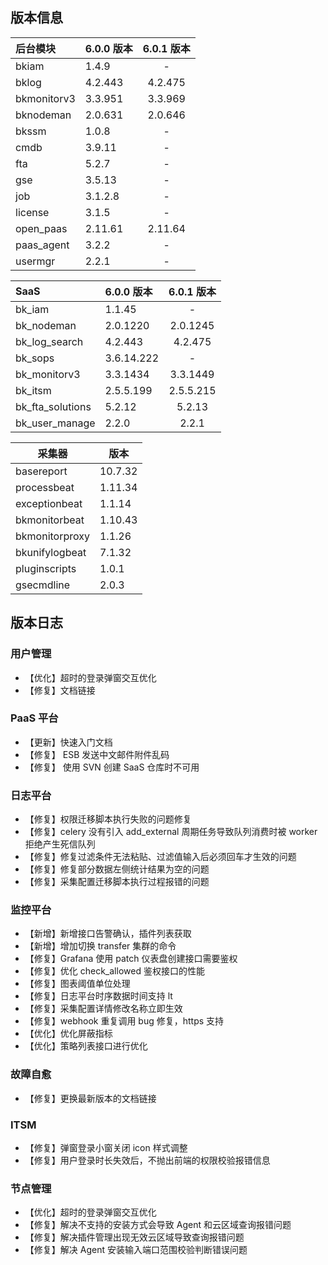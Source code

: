 ## 版本信息

| 后台模块    | 6.0.0 版本    | 6.0.1 版本|
| :----------- | :------- | :-------: |
| bkiam       | 1.4.9   | - |
| bklog       | 4.2.443 |4.2.475|
| bkmonitorv3 | 3.3.951 |3.3.969|
| bknodeman   | 2.0.631 |2.0.646|
| bkssm       | 1.0.8   |-|
| cmdb        | 3.9.11  |-|
| fta         | 5.2.7   |-|
| gse         | 3.5.13  |-|
| job         | 3.1.2.8 |-|
| license     | 3.1.5   |-|
| open_paas   | 2.11.61 |2.11.64|
| paas_agent  | 3.2.2   |-|
| usermgr     | 2.2.1   |-|

| SaaS             | 6.0.0 版本       | 6.0.1 版本     |
| :---------------- | :---------- | :----------: |
| bk_iam           | 1.1.45     |-|
| bk_nodeman       | 2.0.1220   |2.0.1245|
| bk_log_search    | 4.2.443    |4.2.475|
| bk_sops          | 3.6.14.222 |-|
| bk_monitorv3     | 3.3.1434   |3.3.1449|
| bk_itsm          | 2.5.5.199  |2.5.5.215|
| bk_fta_solutions | 5.2.12     |5.2.13|
| bk_user_manage   | 2.2.0      |2.2.1|

| 采集器         | 版本    |
| -------------- | ------- |
| basereport     | 10.7.32 |
| processbeat    | 1.11.34 |
| exceptionbeat  | 1.1.14  |
| bkmonitorbeat  | 1.10.43 |
| bkmonitorproxy | 1.1.26  |
| bkunifylogbeat | 7.1.32  |
| pluginscripts  | 1.0.1   |
| gsecmdline     | 2.0.3   |

## 版本日志
### 用户管理
- 【优化】超时的登录弹窗交互优化
- 【修复】文档链接

### PaaS 平台
- 【更新】快速入门文档
- 【修复】 ESB 发送中文邮件附件乱码
- 【修复】 使用 SVN 创建 SaaS 仓库时不可用

### 日志平台

- 【修复】权限迁移脚本执行失败的问题修复
- 【修复】celery 没有引入 add_external 周期任务导致队列消费时被 worker 拒绝产生死信队列
- 【修复】修复过滤条件无法粘贴、过滤值输入后必须回车才生效的问题
- 【修复】修复部分数据左侧统计结果为空的问题
- 【修复】采集配置迁移脚本执行过程报错的问题

### 监控平台

- 【新增】新增接口告警确认，插件列表获取
- 【新增】增加切换 transfer 集群的命令
- 【修复】Grafana 使用 patch 仪表盘创建接口需要鉴权
- 【修复】优化 check_allowed 鉴权接口的性能
- 【修复】图表阈值单位处理
- 【修复】日志平台时序数据时间支持 lt
- 【修复】采集配置详情修改名称立即生效
- 【修复】webhook 重复调用 bug 修复，https 支持
- 【优化】优化屏蔽指标
- 【优化】策略列表接口进行优化

### 故障自愈
- 【修复】更换最新版本的文档链接

### ITSM
- 【修复】弹窗登录小窗关闭 icon 样式调整
- 【修复】用户登录时长失效后，不抛出前端的权限校验报错信息

### 节点管理
- 【优化】超时的登录弹窗交互优化
- 【修复】解决不支持的安装方式会导致 Agent 和云区域查询报错问题
- 【修复】解决插件管理出现无效云区域导致查询报错问题
- 【修复】解决 Agent 安装输入端口范围校验判断错误问题